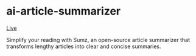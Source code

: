 # ai-article-summarizer
<a href="https://sumz-ai-articlesummarizer.netlify.app/">Live</a>

Simplify your reading with Sumz, an open-source article summarizer that transforms lengthy articles into clear and concise summaries.
